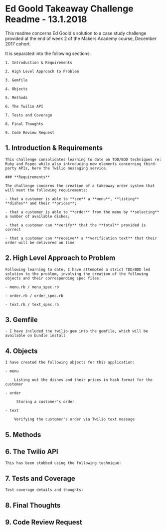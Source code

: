# **Ed Goold Takeaway Challenge Readme - 13.1.2018**

This readme concerns Ed Goold's solution to a case study challenge provided at the end of week 2 of the Makers Academy course, December 2017 cohort.

It is separated into the following sections:

	1. Introduction & Requirements

	2. High Level Approach to Problem

	3. Gemfile

	4. Objects

	5. Methods

	6. The Twilio API

	7. Tests and Coverage

	8. Final Thoughts

	9. Code Review Request


## **1. Introduction & Requirements**

	This challenge consolidates learning to date on TDD/BDD techniques re: Ruby and Rspec while also introducing new elements concerning third-party APIs, here the Twilio messaging service.

	### **Requirements** 

	The challenge concerns the creation of a takeaway order system that will meet the following requirements:

	- that a customer is able to **see** a **menu**, **listing** **dishes** and their **prices**;

	- that a customer is able to **order** from the menu by **selecting** a number of available dishes;

	- that a customer can **verify** that the **total** provided is correct

	- that a customer can **receive** a **verification text** that their order will be delivered on time

## **2. High Level Approach to Problem**

	Following learning to date, I have attempted a strict TDD/BDD led solution to the problem, involving the creation of the following objects and their corresponding spec files:

	- menu.rb / menu_spec.rb

	- order.rb / order_spec.rb

	- text.rb / text_spec.rb

## **3. Gemfile**

	- I have included the twilio-gem into the gemfile, which will be available on bundle install

## **4. Objects**

	I have created the following objects for this application:

	- menu

		Listing out the dishes and their prices in hash format for the customer

	- order

		 Storing a customer's order

	- text

		Verifying the customer's order via Twilio text message

## **5. Methods**

## **6. The Twilio API**

	This has been stubbed using the following technique:

## **7. Tests and Coverage**

	Test coverage details and thoughts:

## **8. Final Thoughts**

## **9. Code Review Request**


